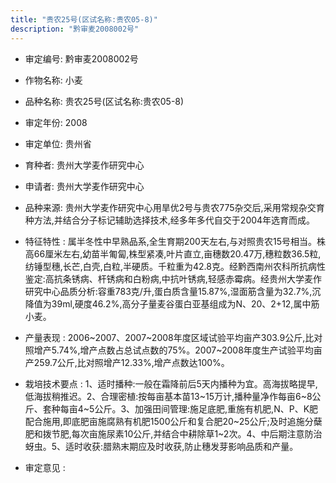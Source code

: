 ```yaml
---
title: "贵农25号(区试名称:贵农05-8)"
description: "黔审麦2008002号"
---
```

* 审定编号:  黔审麦2008002号

*  作物名称:  小麦

*  品种名称:  贵农25号(区试名称:贵农05-8)

*  审定年份:  2008

*  审定单位:  贵州省

* 育种者:  贵州大学麦作研究中心

*  申请者:  贵州大学麦作研究中心

*  品种来源:  贵州大学麦作研究中心用旱优2号与贵农775杂交后,采用常规杂交育种方法,并结合分子标记辅助选择技术,经多年多代自交于2004年选育而成。

*  特征特性 : 
属半冬性中早熟品系,全生育期200天左右,与对照贵农15号相当。株高66厘米左右,幼苗半匍匐,株型紧凑,叶片直立,亩穗数20.47万,穗粒数36.5粒,纺锤型穗,长芒,白壳,白粒,半硬质。千粒重为42.8克。经黔西南州农科所抗病性鉴定:高抗条锈病、杆锈病和白粉病,中抗叶锈病,轻感赤霉病。经贵州大学麦作研究中心品质分析:容重783克/升,蛋白质含量15.87%,湿面筋含量为32.7%,沉降值为39ml,硬度46.2%,高分子量麦谷蛋白亚基组成为N、20、2+12,属中筋小麦。
 
*  产量表现 : 
2006~2007、2007~2008年度区域试验平均亩产303.9公斤,比对照增产5.74%,增产点数占总试点数的75%。2007~2008年度生产试验平均亩产259.7公斤,比对照增产12.33%,增产点数达100%。

*  栽培技术要点 : 
1、适时播种:一般在霜降前后5天内播种为宜。高海拔略提早,低海拔稍推迟。2、合理密植:按每亩基本苗13~15万计,播种量净作每亩6~8公斤、套种每亩4~5公斤。3、加强田间管理:施足底肥,重施有机肥,N、P、K肥配合施用,即底肥亩施腐熟有机肥1500公斤和复合肥20~25公斤;及时追施分蘖肥和拨节肥,每次亩施尿素10公斤,并结合中耕除草1~2次。4、中后期注意防治蚜虫。5、适时收获:腊熟末期应及时收获,防止穗发芽影响品质和产量。

*  审定意见 : 

